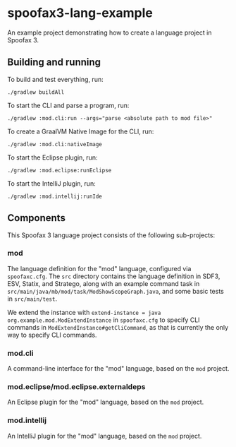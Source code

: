# spoofax3-lang-example

An example project demonstrating how to create a language project in Spoofax 3.

## Building and running

To build and test everything, run:

```
./gradlew buildAll
```

To start the CLI and parse a program, run:

```
./gradlew :mod.cli:run --args="parse <absolute path to mod file>"
```

To create a GraalVM Native Image for the CLI, run:

```
./gradlew :mod.cli:nativeImage
```

To start the Eclipse plugin, run:

```
./gradlew :mod.eclipse:runEclipse
```

To start the IntelliJ plugin, run:

```
./gradlew :mod.intellij:runIde
```

## Components

This Spoofax 3 language project consists of the following sub-projects:

### mod

The language definition for the "mod" language, configured via `spoofaxc.cfg`.
The `src` directory contains the language definition in SDF3, ESV, Statix, and Stratego, along with an example command task in `src/main/java/mb/mod/task/ModShowScopeGraph.java`, and some basic tests in `src/main/test`.

We extend the instance with `extend-instance = java org.example.mod.ModExtendInstance` in `spoofaxc.cfg` to specify CLI commands in `ModExtendInstance#getCliCommand`, as that is currently the only way to specify CLI commands.

### mod.cli

A command-line interface for the "mod" language, based on the `mod` project.

### mod.eclipse/mod.eclipse.externaldeps

An Eclipse plugin for the "mod" language, based on the `mod` project.

### mod.intellij

An IntelliJ plugin for the "mod" language, based on the `mod` project.
